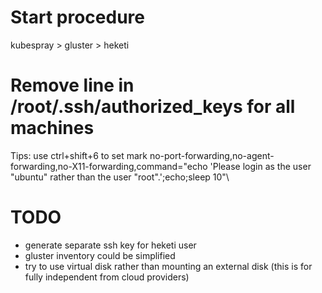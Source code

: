 
# Start procedure
kubespray > gluster > heketi

# Remove line in /root/.ssh/authorized_keys for all machines
Tips: use ctrl+shift+6 to set mark
no-port-forwarding,no-agent-forwarding,no-X11-forwarding,command="echo 'Please login as the user \"ubuntu\" rather than the user \"root\".';echo;sleep 10"\

# TODO
- generate separate ssh key for heketi user
- gluster inventory could be simplified
- try to use virtual disk rather than mounting an external disk (this is for fully independent from cloud providers)